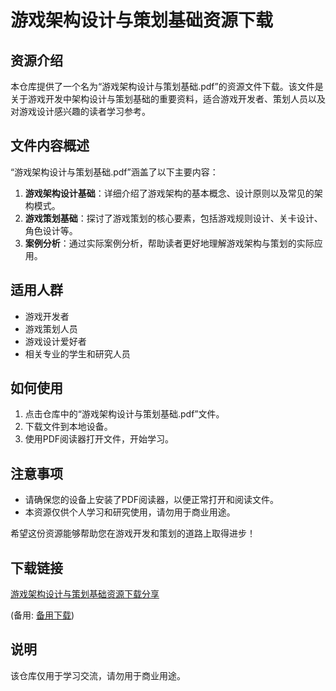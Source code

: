 # 游戏架构设计与策划基础资源下载

## 资源介绍

本仓库提供了一个名为“游戏架构设计与策划基础.pdf”的资源文件下载。该文件是关于游戏开发中架构设计与策划基础的重要资料，适合游戏开发者、策划人员以及对游戏设计感兴趣的读者学习参考。

## 文件内容概述

“游戏架构设计与策划基础.pdf”涵盖了以下主要内容：

1. **游戏架构设计基础**：详细介绍了游戏架构的基本概念、设计原则以及常见的架构模式。
2. **游戏策划基础**：探讨了游戏策划的核心要素，包括游戏规则设计、关卡设计、角色设计等。
3. **案例分析**：通过实际案例分析，帮助读者更好地理解游戏架构与策划的实际应用。

## 适用人群

- 游戏开发者
- 游戏策划人员
- 游戏设计爱好者
- 相关专业的学生和研究人员

## 如何使用

1. 点击仓库中的“游戏架构设计与策划基础.pdf”文件。
2. 下载文件到本地设备。
3. 使用PDF阅读器打开文件，开始学习。

## 注意事项

- 请确保您的设备上安装了PDF阅读器，以便正常打开和阅读文件。
- 本资源仅供个人学习和研究使用，请勿用于商业用途。

希望这份资源能够帮助您在游戏开发和策划的道路上取得进步！

## 下载链接
[游戏架构设计与策划基础资源下载分享](https://pan.quark.cn/s/b81eb43b1ac3) 

(备用: [备用下载](https://pan.baidu.com/s/1bFWVHUjUhr7wDppFOlewCw?pwd=1234))

## 说明

该仓库仅用于学习交流，请勿用于商业用途。
